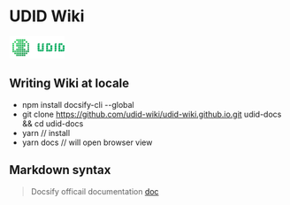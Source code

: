 # UDID Wiki

<a href="https://udid-wiki.github.io/" target="_blank">
  <img src="https://raw.githubusercontent.com/udid-wiki/udid-wiki.github.io/main/logo.svg" width="100px"/>
<a/>


## Writing Wiki at locale

- npm install docsify-cli --global  
- git clone https://github.com/udid-wiki/udid-wiki.github.io.git  udid-docs && cd udid-docs
- yarn  // install 
- yarn docs  // will open browser view 

## Markdown syntax

> Docsify officail documentation [doc](https://docsify.js.org/#/?id=docsify)
